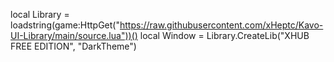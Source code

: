 local Library = loadstring(game:HttpGet("https://raw.githubusercontent.com/xHeptc/Kavo-UI-Library/main/source.lua"))()
local Window = Library.CreateLib("XHUB FREE EDITION", "DarkTheme")
